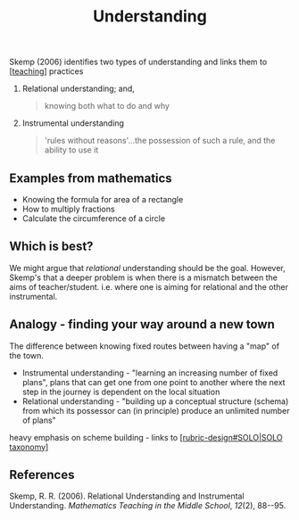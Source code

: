 ﻿---
title: Understanding
---
Skemp (2006) identifies two types of understanding and links them to [[teaching]] practices

1. Relational understanding; and,

    > knowing both what to do and why
2. Instrumental understanding

    > 'rules without reasons'...the possession of such a rule, and the ability to use it

## Examples from mathematics

- Knowing the formula for area of a rectangle
- How to multiply fractions
- Calculate the circumference of a circle

## Which is best?

We might argue that _relational_ understanding should be the goal. However, Skemp's that a deeper problem is when there is a mismatch between the aims of teacher/student. i.e. where one is aiming for relational and the other instrumental.

## Analogy - finding your way around a new town

The difference between knowing fixed routes between having a "map" of the town.

- Instrumental understanding - "learning an increasing number of fixed plans", plans that can get one from one point to another where the next step in the journey is dependent on the local situation
- Relational understanding - "building up a conceptual structure (schema) from which its possessor can (in principle) produce an unlimited number of plans"

heavy emphasis on scheme building - links to [[rubric-design#SOLO|SOLO taxonomy]]


## References

Skemp, R. R. (2006). Relational Understanding and Instrumental Understanding. *Mathematics Teaching in the Middle School*, *12*(2), 88--95.

[//begin]: # "Autogenerated link references for markdown compatibility"
[teaching]: ../Teaching/teaching "Teaching "
[rubric-design#SOLO|SOLO taxonomy]: ../Design/rubric-design "Rubric Design"
[//end]: # "Autogenerated link references"